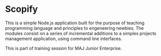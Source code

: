 # Scopify

This is a simple Node.js application built for the purpose of teaching programming language and principles to engeneering newbies.
The modules consist on a series of incremental additions to a simples projects management application, using command line interfaces.

This is part of training session for MAJ Junior Enterprise.
